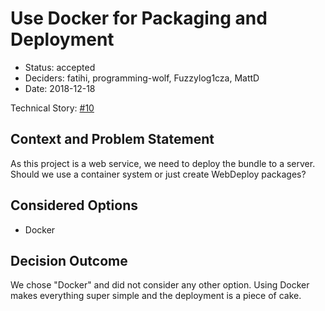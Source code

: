 # Use Docker for Packaging and Deployment

* Status: accepted
* Deciders: fatihi, programming-wolf, Fuzzylog1cza, MattD
* Date: 2018-12-18

Technical Story: [#10](https://github.com/fatihi/fiveringsdb/issues/10)

## Context and Problem Statement

As this project is a web service, we need to deploy the bundle to a server.
Should we use a container system or just create WebDeploy packages?

## Considered Options

* Docker

## Decision Outcome

We chose "Docker" and did not consider any other option.
Using Docker makes everything super simple and the deployment
is a piece of cake.
